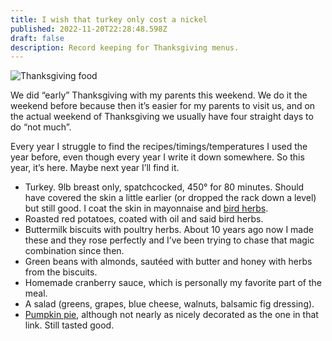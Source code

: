 ```yaml
---
title: I wish that turkey only cost a nickel
published: 2022-11-20T22:28:48.598Z
draft: false
description: Record keeping for Thanksgiving menus.
---
```

![Thanksgiving food](https://coffee-cake.nyc3.digitaloceanspaces.com/images/2022/thanksgiving.jpeg)

We did “early” Thanksgiving with my parents this weekend. We do it the weekend before because then it’s easier for my parents to visit us, and on the actual weekend of Thanksgiving we usually have four straight days to do “not much”.

Every year I struggle to find the recipes/timings/temperatures I used the year before, even though every year I write it down somewhere. So this year, it’s here. Maybe next year I’ll find it.

- Turkey. 9lb breast only, spatchcocked, 450° for 80 minutes. Should have covered the skin a little earlier (or dropped the rack down a level) but still good. I coat the skin in mayonnaise and [bird herbs](https://www.generalstorepr.com/product/bird-herbs/317595).
- Roasted red potatoes, coated with oil and said bird herbs.
- Buttermilk biscuits with poultry herbs. About 10 years ago now I made these and they rose perfectly and I’ve been trying to chase that magic combination since then.
- Green beans with almonds, sautéed with butter and honey with herbs from the biscuits.
- Homemade cranberry sauce, which is personally my favorite part of the meal.
- A salad (greens, grapes, blue cheese, walnuts, balsamic fig dressing).
- [Pumpkin pie](https://sallysbakingaddiction.com/the-great-pumpkin-pie-recipe/), although not nearly as nicely decorated as the one in that link. Still tasted good.